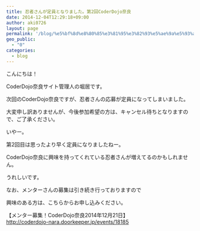 ```yaml
---
title: 忍者さんが定員となりました。第2回CoderDojo奈良
date: 2014-12-04T12:29:18+09:00
author: aki0726
layout: page
permalink: '/blog/%e5%bf%8d%e8%80%85%e3%81%95%e3%82%93%e5%ae%9a%e5%93%a1%e3%81%a8%e3%81%aa%e3%82%8a%e3%81%be%e3%81%97%e3%81%9f%e3%80%82%e7%ac%ac2%e5%9b%9ecoderdojo%e5%a5%88%e8%89%af/'
geo_public:
  - "0"
categories:
  - blog
---
```

こんにちは！
  
CoderDojo奈良サイト管理人の堀居です。

次回のCoderDojo奈良ですが、忍者さんの応募が定員になってしまいました。
  
大変申し訳ありませんが、今後参加希望の方は、キャンセル待ちとなりますので、ご了承ください。

いやー。
  
第2回目は思ったより早く定員になりましたねー。
  
CoderDojo奈良に興味を持ってくれている忍者さんが増えてるのかもしれません。
  
うれしいです。

なお、メンターさんの募集は引き続き行っておりますので
  
興味のある方は、こちらからお申し込みください。

【メンター募集！CoderDojo奈良2014年12月21日】  
<http://coderdojo-nara.doorkeeper.jp/events/18185>